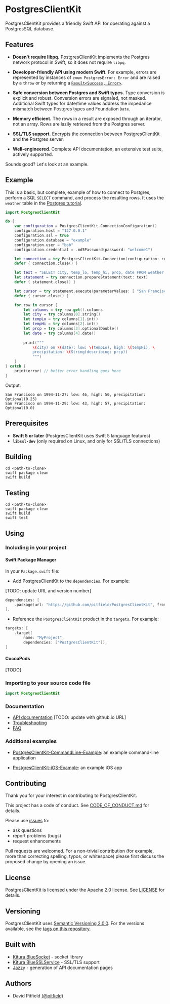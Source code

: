 # PostgresClientKit

PostgresClientKit provides a friendly Swift API for operating against a PostgresSQL database.

## Features

- **Doesn't require libpq.**  PostgresClientKit implements the Postgres network protocol in Swift, so it does not require `libpq`.

- **Developer-friendly API using modern Swift.**  For example, errors are represented by instances of `enum PostgresError: Error` and are raised by a `throw` or by returning a [`Result<Success, Error>`](https://github.com/apple/swift-evolution/blob/master/proposals/0235-add-result.md).

- **Safe conversion between Postgres and Swift types.** Type conversion is explicit and robust.  Conversion errors are signaled, not masked.  Additional Swift types for date/time values address the impedance mismatch between Postgres types and Foundation `Date`.

- **Memory efficient.** The rows in a result are exposed through an iterator, not an array.  Rows are lazily retrieved from the Postgres server.

- **SSL/TLS support.** Encrypts the connection between PostgresClientKit and the Postgres server.

- **Well-engineered**.  Complete API documentation, an extensive test suite, actively supported.

Sounds good?  Let's look at an example.

## Example

This is a basic, but complete, example of how to connect to Postgres, perform a SQL `SELECT` command, and process the resulting rows.  It uses the `weather` table in the [Postgres tutorial](https://www.postgresql.org/docs/11/tutorial-table.html).

```swift
import PostgresClientKit

do {
    var configuration = PostgresClientKit.ConnectionConfiguration()
    configuration.host = "127.0.0.1"
    configuration.ssl = true
    configuration.database = "example"
    configuration.user = "bob"
    configuration.credential = .md5Password(password: "welcome1")

    let connection = try PostgresClientKit.Connection(configuration: configuration)
    defer { connection.close() }

    let text = "SELECT city, temp_lo, temp_hi, prcp, date FROM weather WHERE city = $1;"
    let statement = try connection.prepareStatement(text: text)
    defer { statement.close() }

    let cursor = try statement.execute(parameterValues: [ "San Francisco" ])
    defer { cursor.close() }

    for row in cursor {
        let columns = try row.get().columns
        let city = try columns[0].string()
        let tempLo = try columns[1].int()
        let tempHi = try columns[2].int()
        let prcp = try columns[3].optionalDouble()
        let date = try columns[4].date()
    
        print("""
            \(city) on \(date): low: \(tempLo), high: \(tempHi), \
            precipitation: \(String(describing: prcp))
            """)
    }
} catch {
    print(error) // better error handling goes here
}
```

Output:

```
San Francisco on 1994-11-27: low: 46, high: 50, precipitation: Optional(0.25)
San Francisco on 1994-11-29: low: 43, high: 57, precipitation: Optional(0.0)
```

## Prerequisites

- **Swift 5 or later**  (PostgresClientKit uses Swift 5 language features)
- **`libssl-dev`** (only required on Linux, and only for SSL/TLS connections)

## Building

```
cd <path-to-clone>
swift package clean
swift build
```

## Testing

```
cd <path-to-clone>
swift package clean
swift build
swift test
```

## Using

### Including in your project

#### Swift Package Manager

In your `Package.swift` file:

- Add PostgresClientKit to the `dependencies`.  For example:

[TODO: update URL and version number]

```swift
dependencies: [
    .package(url: "https://github.com/pitfield/PostgresClientKit", from: "0.0.0"),
],
```

- Reference the `PostgresClientKit` product in the `targets`.  For example:

```swift
targets: [
    .target(
        name: "MyProject",
        dependencies: ["PostgresClientKit"]),
]
```

#### CocoaPods

[TODO]

### Importing to your source code file

```swift
import PostgresClientKit
```

### Documentation

- [API documentation](Docs/API/index.html) [TODO: update with github.io URL]
- [Troubleshooting](Docs/Troubleshooting.md)
- [FAQ](Docs/FAQ.md)

### Additional examples

- [PostgresClientKit-CommandLine-Example](https://github.com/pitfield/PostgresClientKit-CommandLine-Example): an example command-line application

- [PostgresClientKit-iOS-Example](https://github.com/pitfield/PostgresClientKit-iOS-Example): an example iOS app

## Contributing

Thank you for your interest in contributing to PostgresClientKit.

This project has a code of conduct.  See [CODE_OF_CONDUCT.md](CODE_OF_CONDUCT.md) for details.

Please use [issues](../../issues) to:

- ask questions
- report problems (bugs)
- request enhancements

Pull requests are welcomed.  For a non-trivial contribution (for example, more than correcting spelling, typos, or whitespace) please first discuss the proposed change by opening an issue.
    
## License

PostgresClientKit is licensed under the Apache 2.0 license.  See [LICENSE](LICENSE) for details.

## Versioning

PostgresClientKit uses [Semantic Versioning 2.0.0](https://semver.org).  For the versions available, see the [tags on this repository](../../tags).

## Built with

- [Kitura BlueSocket](https://github.com/IBM-Swift/BlueSocket) - socket library
- [Kitura BlueSSLService](https://github.com/IBM-Swift/BlueSSLService) - SSL/TLS support
- [Jazzy](https://github.com/realm/jazzy) - generation of API documentation pages

## Authors

- David Pitfield [(@pitfield)](https://github.com/pitfield)